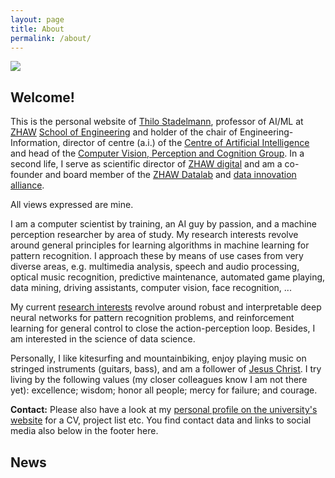 ```yaml
---
layout: page
title: About
permalink: /about/
---
```



[<img src="http://stdm.github.io/images/stdm-digitalday-2019.jpg"/>](http://stdm.github.io/images/stdm-digitalday-2019.jpg)

## Welcome!

This is the personal website of [Thilo Stadelmann](http://www.zhaw.ch/=stdm), professor of AI/ML at [ZHAW](https://www.zhaw.ch/en/university/) [School of Engineering](https://www.zhaw.ch/en/engineering/) and holder of the chair of Engineering-Information, director of centre (a.i.) of the [Centre of Artificial Intelligence](https://www.zhaw.ch/en/engineering/institutes-centres/cai/) and head of the [Computer Vision, Perception and Cognition Group](https://stdm.github.io/research/). In a second life, I serve as scientific director of [ZHAW digital](https://www.zhaw.ch/digital) and am a co-founder and board member of the [ZHAW Datalab](https://www.zhaw.ch/datalab) and  [data innovation alliance](https://data-innovation.org/).

All views expressed are mine.

I am a computer scientist by training, an AI guy by passion, and a machine perception researcher by area of study. My research interests revolve around general principles for learning algorithms in machine learning for pattern recognition. I approach these by means of use cases from very diverse areas, e.g. multimedia analysis, speech and audio processing, optical music recognition, predictive maintenance, automated game playing, data mining, driving assistants, computer vision, face recognition, ...

My current [research interests](https://stdm.github.io/research/) revolve around robust and interpretable deep neural networks for pattern recognition problems, and reinforcement learning for general control to close the action-perception loop. Besides, I am interested in the science of data science.

Personally, I like kitesurfing and mountainbiking, enjoy playing music on stringed instruments (guitars, bass), and am a follower of [Jesus Christ](https://odb.org/). I try living by the following values (my closer colleagues know I am not there yet): excellence; wisdom; honor all people; mercy for failure; and courage.

**Contact:** Please also have a look at my [personal profile on the university's website](http://www.zhaw.ch/=stdm) for a CV, project list etc. You find contact data and links to social media also below in the footer here.

## News
